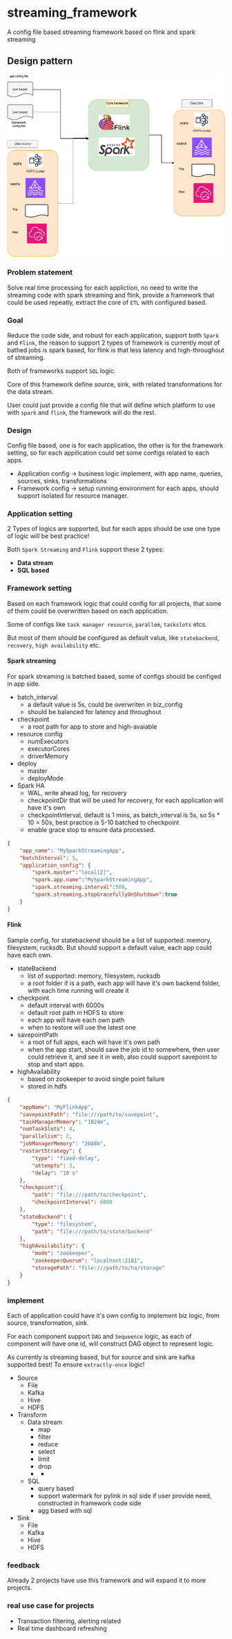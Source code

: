 # streaming_framework
A config file based streaming framework based on flink and spark streaming

## Design pattern

![Design process pattern](./local_setup/materials/streaming_framwork.png)

### Problem statement

Solve real time processing for each appliction, no need to write the streaming code with spark streaming and flink, provide a framework that could be used repeatly, extract the core of `ETL` with configured based.

### Goal

Reduce the code side, and robust for each application, support both `Spark` and `Flink`, the reason to support 2 types of framework is currently most of bathed jobs is spark based, for flink is that less latency and high-throughout of streaming.

Both of frameworks support `SQL` logic.

Core of this framework define source, sink, with related transformations for the data stream.

User could just provide a config file that will define which platform to use with `spark` and `flink`, the framework will do the rest.

### Design

Config file based, one is for each application, the other is for the framework setting, so for each appilication could set some configs related to each apps.

- Application config -> business logic implement, with app name, queries, sources, sinks, transformations
- Framework config -> setup running environment for each apps, should support isolated for resource manager.

### Application setting

2 Types of logics are supported, but for each apps should be use one type of logic will be best practice!

Both `Spark Streaming` and `Flink` support these 2 types:

- **Data stream**
- **SQL based**
  

### Framework setting

Based on each framework logic that could config for all projects, that some of them could be overwritten based on each application.

Some of configs like `task manager resource`, `parallem`, `taskslots` etcs.

But most of them should be configured as default value, like `statebackend`, `recovery`, `high availability` etc.

#### Spark streaming

For spark streaming is batched based, some of configs should be configed in app side.

- batch_interval
  - a default value is 5s, could be overwriten in biz_config
  - should be balanced for latency and throughout
- checkpoint
  - a root path for app to store and high-avaiable
- resource config
  - numExecutors
  - executorCores
  - driverMemory
- deploy
  - master
  - deployMode
- Spark HA
  - WAL, write ahead log, for recovery
  - checkpointDir that will be used for recovery, for each application will have it's own
  - checkpointInterval, default is 1 mins, as batch_interval is 5s, so 5s * 10 = 50s, best practice is 5-10 batched to checkpoint
  - enable grace stop to ensure data processed.

```json
{
    "app_name": "MySparkStreamingApp",
    "batchInterval": 5,
    "application_config": {
        "spark.master":"local[2]",
        "spark.app.name":"MySparkStreamingApp",
        "spark.streaming.interval":500,
        "spark.streaming.stopGracefullyOnShutdown":true
    }
}
```


#### Flink

Sample config, for statebackend should be a list of supported: memory, filesystem, rucksdb. But should support a default value, each app could have each own.

- stateBackend
  - list of supported: memory, filesystem, rucksdb
  - a root folder if is a path, each app will have it's own backend folder, with each time running will create it
- checkpoint
  - default interval with 6000s
  - default root path in HDFS to store
  - each app will have each own path
  - when to restore will use the latest one
- savepointPath
  - a root of full apps, each will have it's own path
  - when the app start, should save the job id to somewhere, then user could retrieve it, and see it in web, also could support savepoint to stop and start apps.
- highAvailability
  - based on zookeeper to avoid single point failure
  - stored in hdfs


```json
{
    "appName": "MyFlinkApp",
    "savepointPath": "file:///path/to/savepoint",
    "taskManagerMemory": "1024m",
    "numTaskSlots": 4,
    "parallelism": 2,
    "jobManagerMemory": "2048m",
    "restartStrategy": {
        "type": "fixed-delay",
        "attempts": 3,
        "delay": "10 s"
    },
    "checkpoint":{
        "path": "file:///path/to/checkpoint",
        "checkpointInterval": 6000
    },
    "stateBackend": {
        "type": "filesystem",
        "path": "file:///path/to/state/backend"
    },
    "highAvailability": {
        "mode": "zookeeper",
        "zookeeperQuorum": "localhost:2181",
        "storagePath": "file:///path/to/ha/storage"
    }
}

```


### implement

Each of application could have it's own config to implement biz logic, from source, transformation, sink.

For each component support `DAG` and `Sequeence` logic, as each of component will have one id, will construct DAG object to represent logic.

As currently is streaming based, but for source and sink are kafka supported best! To ensure `extractly-once` logic!

- Source
  - File
  - Kafka
  - Hive
  - HDFS
- Transform
  - Data stream
    - map
    - filter
    - reduce
    - select
    - limit
    - drop
    - *
  - SQL
    - query based
    - support watermark for pylink in sql side if user provide need, constructed in framework code side
    - agg based with sql
- Sink
  - File
  - Kafka
  - Hive
  - HDFS

### feedback

Already 2 projects have use this framework and will expand it to more projects.

### real use case for projects

- Transaction filtering, alerting related
- Real time dashboard refreshing

